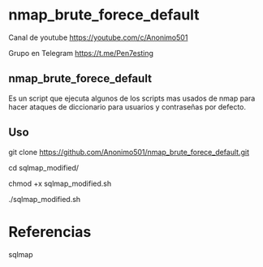 # nmap_brute_forece_default

Canal de youtube  https://youtube.com/c/Anonimo501

Grupo en Telegram https://t.me/Pen7esting

## nmap_brute_forece_default

Es un script que ejecuta algunos de los scripts mas usados de nmap para hacer ataques de diccionario para usuarios y contraseñas por defecto.



## Uso

git clone https://github.com/Anonimo501/nmap_brute_forece_default.git

cd sqlmap_modified/

chmod +x sqlmap_modified.sh

./sqlmap_modified.sh


# Referencias

sqlmap
